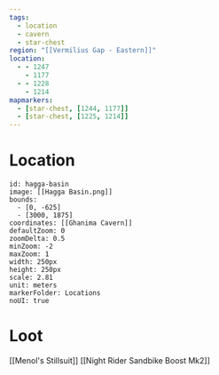 ```yaml
---
tags:
  - location
  - cavern
  - star-chest
region: "[[Vermilius Gap - Eastern]]"
location:
  - - 1247
    - 1177
  - - 1228
    - 1214
mapmarkers:
  - [star-chest, [1244, 1177]]
  - [star-chest, [1225, 1214]]
---
```

# Location
```leaflet
id: hagga-basin
image: [[Hagga Basin.png]]
bounds:
  - [0, -625]
  - [3000, 1875]
coordinates: [[Ghanima Cavern]]
defaultZoom: 0
zoomDelta: 0.5
minZoom: -2
maxZoom: 1
width: 250px
height: 250px
scale: 2.81
unit: meters
markerFolder: Locations
noUI: true
```
# Loot
[[Menol's Stillsuit]]
[[Night Rider Sandbike Boost Mk2]]
